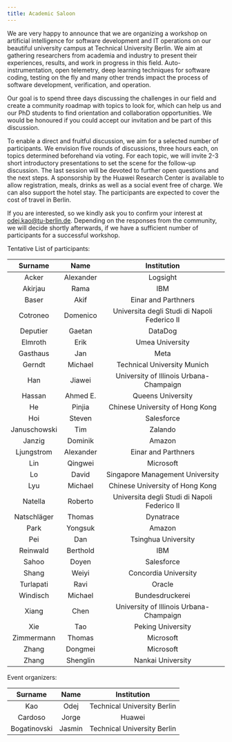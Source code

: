 ```yaml
---
title: Academic Saloon
---
```


We are very happy to announce that we are organizing a workshop on artificial intelligence for software development and IT operations on our beautiful university campus at Technical University Berlin. We aim at gathering researchers from academia and industry to present their experiences, results, and work in progress in this field. Auto-instrumentation, open telemetry, deep learning techniques for software coding, testing on the fly and many other trends impact the process of software development, verification, and operation.

Our goal is to spend three days discussing the challenges in our field and create a community roadmap with topics to look for, which can help us and our PhD students to find orientation and collaboration opportunities. We would be honoured if you could accept our invitation and be part of this discussion.

To enable a direct and fruitful discussion, we aim for a selected number of participants. We envision five rounds of discussions, three hours each, on topics determined beforehand via voting. For each topic, we will invite 2-3 short introductory presentations to set the scene for the follow-up discussion. The last session will be devoted to further open questions and the next steps. A sponsorship by the Huawei Research Center is available to allow registration, meals, drinks as well as a social event free of charge. We can also support the hotel stay. The participants are expected to cover the cost of travel in Berlin.

If you are interested, so we kindly ask you to confirm your interest at [odej.kao@tu-berlin.de](odej.kao@tu-berlin.de). Depending on the responses from the community, we will decide shortly afterwards, if we have a sufficient number of participants for a successful workshop.


Tentative List of participants:

| Surname         | Name                      | Institution |
|:-------------:|:--------------------------:|:-----:|
| Acker    | Alexander | Logsight |
| Akirjau    | Rama | IBM  |
| Baser    | Akif | Einar and Parthners |
| Cotroneo    | Domenico | Universita degli Studi di Napoli Federico II  |
| Deputier    | Gaetan | DataDog |
| Elmroth    | Erik | Umea University  |
| Gasthaus    | Jan | Meta |
| Gerndt    | Michael | Technical University Munich  |
| Han    | Jiawei | University of Illinois Urbana-Champaign  |
| Hassan  | Ahmed E.     | Queens University |
| He    | Pinjia | Chinese University of Hong Kong  |
| Hoi    | Steven | Salesforce |
| Januschowski    | Tim | Zalando |
| Janzig    | Dominik | Amazon |
| Ljungstrom    | Alexander | Einar and Parthners |
| Lin    | Qingwei | Microsoft    |
| Lo    | David          | Singapore Management University |
| Lyu    | Michael | Chinese University of Hong Kong  |
| Natella    | Roberto | Universita degli Studi di Napoli Federico II  |
| Natschläger    | Thomas | Dynatrace |
| Park    | Yongsuk | Amazon |
| Pei    | Dan | Tsinghua University  |
| Reinwald    | Berthold | IBM |
| Sahoo    | Doyen | Salesforce |
| Shang    | Weiyi | Concordia University  |
| Turlapati    | Ravi | Oracle |
| Windisch    | Michael | Bundesdruckerei |
| Xiang    | Chen | University of Illinois Urbana-Champaign  |
| Xie  | Tao   | Peking University |
| Zimmermann    | Thomas | Microsoft |
| Zhang    | Dongmei | Microsoft  |
| Zhang    | Shenglin | Nankai University  |


Event organizers:

| Surname         | Name  | Institution |
|:-------------:|:--------------------------:|:-----:|
| Kao   | Odej | Technical University Berlin |
| Cardoso    | Jorge | Huawei  |
| Bogatinovski    | Jasmin | Technical University Berlin |
